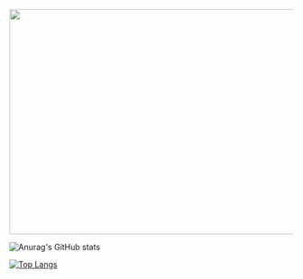 <div align="center">
<img src="https://user-images.githubusercontent.com/102265620/233518646-e85f4591-8ba4-4b30-be29-eaf4b9b7e0b9.png" width="1000" height="400"/>
</div>


<!--
**RenatoAlexandrini/RenatoAlexandrini** is a ✨ _special_ ✨ repository because its `README.md` (this file) appears on your GitHub profile.

Here are some ideas to get you started:

- 🔭 I’m currently working on ...
- 🌱 I’m currently learning ...
- 👯 I’m looking to collaborate on ...
- 🤔 I’m looking for help with ...
- 💬 Ask me about ...
- 📫 How to reach me: ...
- 😄 Pronouns: ...
- ⚡ Fun fact: ...
-->

![Anurag's GitHub stats](https://github-readme-stats.vercel.app/api?username=RenatoAlexandrini&show_icons=true&theme=tokyonight)

[![Top Langs](https://github-readme-stats.vercel.app/api/top-langs/?username=RenatoAlexandrini&layout=compact&theme=tokyonight)](https://https://github.com/RenatoAlexandrini)
